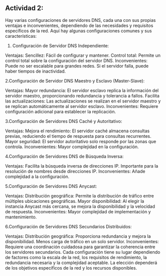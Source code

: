 ## Actividad 2:


Hay varias configuraciones de servidores DNS, cada una con sus propias ventajas e inconvenientes, dependiendo de las necesidades y requisitos específicos de la red. Aquí hay algunas configuraciones comunes y sus características:

1. Configuración de Servidor DNS Independiente:

Ventajas:
Sencillez: Fácil de configurar y mantener.
Control total: Permite un control total sobre la configuración del servidor DNS.
Inconvenientes:
Puede no ser escalable para grandes redes.
Si el servidor falla, puede haber tiempos de inactividad.

2.Configuración de Servidor DNS Maestro y Esclavo (Master-Slave):

Ventajas:
Mayor redundancia: El servidor esclavo replica la información del servidor maestro, proporcionando redundancia y tolerancia a fallos.
Facilita las actualizaciones: Las actualizaciones se realizan en el servidor maestro y se replican automáticamente al servidor esclavo.
Inconvenientes:
Requiere configuración adicional para establecer la replicación.

3.Configuración de Servidores DNS Caché y Autoritativo:

Ventajas:
Mejora el rendimiento: El servidor caché almacena consultas previas, reduciendo el tiempo de respuesta para consultas recurrentes.
Mayor seguridad: El servidor autoritativo solo responde por las zonas que controla.
Inconvenientes:
Mayor complejidad en la configuración.

4.Configuración de Servidores DNS de Búsqueda Inversa:

Ventajas:
Facilita la búsqueda inversa de direcciones IP.
Importante para la resolución de nombres desde direcciones IP.
Inconvenientes:
Añade complejidad a la configuración.

5.Configuración de Servidores DNS Anycast:

Ventajas:
Distribución geográfica: Permite la distribución de tráfico entre múltiples ubicaciones geográficas.
Mayor disponibilidad: Al elegir la instancia Anycast más cercana, se mejora la disponibilidad y la velocidad de respuesta.
Inconvenientes:
Mayor complejidad de implementación y mantenimiento.

6.Configuración de Servidores DNS Secundarios Distribuidos:

Ventajas:
Distribución geográfica: Proporciona redundancia y mejora la disponibilidad.
Menos carga de tráfico en un solo servidor.
Inconvenientes:
Requiere una coordinación cuidadosa para garantizar la coherencia entre los servidores secundarios.
Cada configuración tiene su lugar dependiendo de factores como la escala de la red, los requisitos de rendimiento, la redundancia necesaria y la complejidad aceptable. La elección dependerá de los objetivos específicos de la red y los recursos disponibles.

